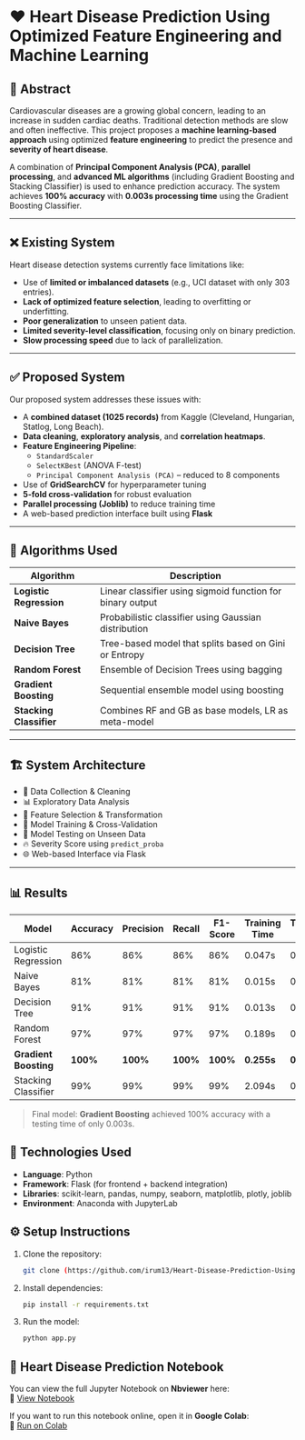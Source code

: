# ❤️ Heart Disease Prediction Using Optimized Feature Engineering and Machine Learning

## 📌 Abstract
Cardiovascular diseases are a growing global concern, leading to an increase in sudden cardiac deaths. Traditional detection methods are slow and often ineffective. This project proposes a **machine learning-based approach** using optimized **feature engineering** to predict the presence and **severity of heart disease**.

A combination of **Principal Component Analysis (PCA)**, **parallel processing**, and **advanced ML algorithms** (including Gradient Boosting and Stacking Classifier) is used to enhance prediction accuracy. The system achieves **100% accuracy** with **0.003s processing time** using the Gradient Boosting Classifier.

---

## ❌ Existing System

Heart disease detection systems currently face limitations like:

- Use of **limited or imbalanced datasets** (e.g., UCI dataset with only 303 entries).
- **Lack of optimized feature selection**, leading to overfitting or underfitting.
- **Poor generalization** to unseen patient data.
- **Limited severity-level classification**, focusing only on binary prediction.
- **Slow processing speed** due to lack of parallelization.

---

## ✅ Proposed System

Our proposed system addresses these issues with:

- A **combined dataset (1025 records)** from Kaggle (Cleveland, Hungarian, Statlog, Long Beach).
- **Data cleaning**, **exploratory analysis**, and **correlation heatmaps**.
- **Feature Engineering Pipeline**:
  - `StandardScaler`
  - `SelectKBest` (ANOVA F-test)
  - `Principal Component Analysis (PCA)` – reduced to 8 components
- Use of **GridSearchCV** for hyperparameter tuning
- **5-fold cross-validation** for robust evaluation
- **Parallel processing (Joblib)** to reduce training time
- A web-based prediction interface built using **Flask**

---

## 🧠 Algorithms Used

| Algorithm               | Description |
|------------------------|-------------|
| **Logistic Regression** | Linear classifier using sigmoid function for binary output |
| **Naive Bayes**         | Probabilistic classifier using Gaussian distribution |
| **Decision Tree**       | Tree-based model that splits based on Gini or Entropy |
| **Random Forest**       | Ensemble of Decision Trees using bagging |
| **Gradient Boosting**   | Sequential ensemble model using boosting |
| **Stacking Classifier** | Combines RF and GB as base models, LR as meta-model |

---

## 🏗️ System Architecture

- 📂 Data Collection & Cleaning
- 📊 Exploratory Data Analysis
- 🧹 Feature Selection & Transformation
- 🤖 Model Training & Cross-Validation
- 🧪 Model Testing on Unseen Data
- 🔥 Severity Score using `predict_proba`
- 🌐 Web-based Interface via Flask

---

## 📊 Results

| Model               | Accuracy | Precision | Recall | F1-Score | Training Time | Testing Time |
|--------------------|----------|-----------|--------|----------|----------------|---------------|
| Logistic Regression| 86%      | 86%       | 86%    | 86%      | 0.047s         | 0.011s        |
| Naive Bayes        | 81%      | 81%       | 81%    | 81%      | 0.015s         | 0.004s        |
| Decision Tree      | 91%      | 91%       | 91%    | 91%      | 0.013s         | 0.003s        |
| Random Forest      | 97%      | 97%       | 97%    | 97%      | 0.189s         | 0.011s        |
| **Gradient Boosting** | **100%** | **100%**   | **100%**| **100%** | **0.255s**     | **0.003s**    |
| Stacking Classifier| 99%      | 99%       | 99%    | 99%      | 2.094s         | 0.009s        |

> Final model: **Gradient Boosting** achieved 100% accuracy with a testing time of only 0.003s.

## 🧠 Technologies Used

- **Language**: Python
- **Framework**: Flask (for frontend + backend integration)
- **Libraries**: scikit-learn, pandas, numpy, seaborn, matplotlib, plotly, joblib
- **Environment**: Anaconda with JupyterLab

## ⚙️ Setup Instructions

1. Clone the repository:
   ```bash
   git clone (https://github.com/irum13/Heart-Disease-Prediction-Using-ML-/tree/main)

2. Install dependencies:
   ```sh
   pip install -r requirements.txt
   ```
3. Run the model:
   ```sh
   python app.py

## 📖 Heart Disease Prediction Notebook

You can view the full Jupyter Notebook on **Nbviewer** here:  
🔗 [View Notebook](https://nbviewer.org/github/irum13/Heart-Disease-Prediction-Using-ML-/blob/main/ReplaceRows.ipynb)

If you want to run this notebook online, open it in **Google Colab**:  
🚀 [Run on Colab](https://colab.research.google.com/github/irum13/Heart-Disease-Prediction-Using-ML-/blob/main/ReplaceRows.ipynb)

